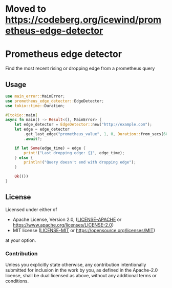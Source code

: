 # Moved to https://codeberg.org/icewind/prometheus-edge-detector

# Prometheus edge detector

Find the most recent rising or dropping edge from a prometheus query

## Usage

```rust
use main_error::MainError;
use prometheus_edge_detector::EdgeDetector;
use tokio::time::Duration;

#[tokio::main]
async fn main() -> Result<(), MainError> {
    let edge_detector = EdgeDetector::new("http://example.com");
    let edge = edge_detector
        .get_last_edge("prometheus_value", 1, 0, Duration::from_secs(60 * 60))
        .await?;

    if let Some(edge_time) = edge {
        print!("Last dropping edge: {}", edge_time);
    } else {
        println!("Query doesn't end with dropping edge");
    }

    Ok(())
}
```

## License

Licensed under either of

* Apache License, Version 2.0, ([LICENSE-APACHE](LICENSE-APACHE) or https://www.apache.org/licenses/LICENSE-2.0)
* MIT license ([LICENSE-MIT](LICENSE-MIT) or https://opensource.org/licenses/MIT)

at your option.

### Contribution

Unless you explicitly state otherwise, any contribution intentionally
submitted for inclusion in the work by you, as defined in the Apache-2.0
license, shall be dual licensed as above, without any additional terms or
conditions.
